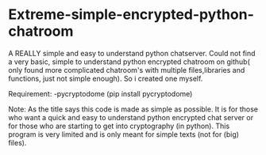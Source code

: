 # Extreme-simple-encrypted-python-chatroom
A REALLY simple and easy to understand python chatserver. Could not find a very basic, simple to understand python encrypted chatroom on github( only found more complicated chatroom's with multiple files,libraries and functions, just not simple enough). So i created one myself.

Requirement:
-pycryptodome (pip install pycryptodome)


Note: As the title says this code is made as simple as possible. It is for those who want a quick and easy to understand python encrypted chat server or for those who
are starting to get into cryptography (in python). This program is very limited and is only meant for simple texts (not for (big) files).

